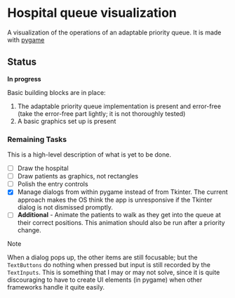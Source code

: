 # Hospital queue visualization
A visualization of the operations of an adaptable priority queue. It is made with [pygame](https://www.pygame.org/)

## Status
**In progress**

Basic building blocks are in place:
1. The adaptable priority queue implementation is present and error-free (take the error-free part lightly; it is not
thoroughly tested)
2. A basic graphics set up is present

### Remaining Tasks
This is a high-level description of what is yet to be done.
- [ ] Draw the hospital
- [ ] Draw patients as graphics, not rectangles
- [ ] Polish the entry controls 
- [x] Manage dialogs from within pygame instead of from Tkinter. The current approach makes the OS think 
the app is unresponsive if the Tkinter dialog is not dismissed promptly.
- [ ] **Additional** - Animate the patients to walk as they get into the queue at their correct positions.
This animation should also be run after a priority change.

> [!NOTE]
> When a dialog pops up, the other items are still focusable; but the `TextButtons` do nothing when pressed but
> input is still recorded by the `TextInputs`. This is something that I may or may not solve, since it is quite
> discouraging to have to create UI elements (in pygame) when other frameworks handle it quite easily.